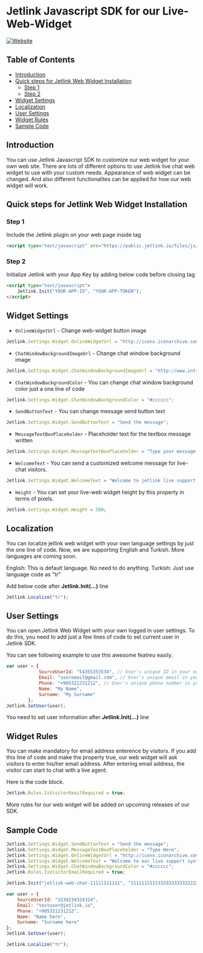 # Jetlink Javascript SDK for our Live-Web-Widget
[![Website](https://app.jetlink.io/Assets/custom/img/jetlink_logo.png)](https://jetlink.io)
## Table of Contents

- [Introduction](#introduction)
- [Quick steps for Jetlink Web Widget Installation](#quick-steps-for-jetlink-web-widget-installation)
  - [Step 1](#step-1)
  - [Step 2](#step-2)
- [Widget Settings](#widget-settings)
- [Localization](#localization)
- [User Settings](#user-settings)
- [Widget Rules](#widget-rules)
- [Sample Code](#sample-code)

## Introduction

You can use Jetlink Javascript SDK to customize our web widget for your own web site. There are lots of different options to use Jetlink live chat web widget to use with your custom needs. Appearance of web widget can be changed. And also different functionalites can be applied for how our web widget will work. 

## Quick steps for Jetlink Web Widget Installation

### Step 1
Include the Jetlink plugin on your web page inside <head> tag
```html
<script type="text/javascript" src="https://public.jetlink.io/files/js/jetlink.min.js"></script>
```

### Step 2
Initialize Jetlink with your App Key by adding below code before closing </body> tag

```html
<script type="text/javascript">
    Jetlink.Init("YOUR-APP-ID", "YOUR-APP-TOKEN");
</script>
```

## Widget Settings

* `OnlineWidgetUrl` - Change web-widget button image
```javascript
Jetlink.Settings.Widget.OnlineWidgetUrl = "http://icons.iconarchive.com/icons/graphicloads/100-flat-2/256/chat-2-icon.png";
```
* `ChatWindowBackgroundImageUrl` - Change chat window background image
```javascript
Jetlink.Settings.Widget.ChatWindowBackgroundImageUrl = "http://www.intrawallpaper.com/static/images/518164-backgrounds.jpg";
```
* `ChatWindowBackgroundColor` - You can change chat window background color just a one line of code
```javascript
Jetlink.Settings.Widget.ChatWindowBackgroundColor = "#cccccc";
```
* `SendButtonText` - You can change message send button text
```javascript
Jetlink.Settings.Widget.SendButtonText = "Send the message";
```
* `MessageTextBoxPlaceholder` - Placeholder text  for the textbox message written 
```javascript
Jetlink.Settings.Widget.MessageTextBoxPlaceholder = "Type your message...";
```
* `WelcomeText` - You can send a customized welcome message for live-chat visitors.
```javascript
Jetlink.Settings.Widget.WelcomeText = "Welcome to jetlink live support. You can type anything to us that you need help.";
```
* `Height` - You can set your live-web widget height by this property in terms of pixels.
```javascript
Jetlink.Settings.Widget.Height = 500;
```

## Localization

You can localize jetlink web widget with your own language settings by just the one line of code. Now, we are supporting English and Turkish. More languages are coming soon.

English: This is default language. No need to do anything.
Turkish: Just use language code as "tr"

Add below code after **Jetlink.Init(...)** line

```javascript
Jetlink.Localize("tr");
```

## User Settings

You can open Jetlink Web Widget with your own logged in user settings. To do this, you need to add just a few lines of code to set current user in Jetlink SDK.

You can see following example to use this awesome featreu easily.

```javascript
var user = {
            SourceUserId: "54355353534", // User's unique ID in your own system
            Email: "useremail@gmail.com", // User's unique email in your own system
            Phone: "+905321231212", // User's unique phone number in your own system
            Name: "My Name",
            Surname: "My Surname"
        };
Jetlink.SetUser(user);
```

You need to set user information after **Jetlink.Init(...)** line

## Widget Rules

You can make mandatory for email address enterence by visitors. 
If you add this line of code and make the property true, our web widget will ask visitors to enter his/her email address. After entering email address, the visitor can start to chat with a live agent.

Here is the code block.

```javascript
Jetlink.Rules.IsVisitorEmailRequired = true;
```


More rules for our web widget will be added on upcoming releases of our SDK. 


## Sample Code
```javascript
Jetlink.Settings.Widget.SendButtonText = "Send the message";
Jetlink.Settings.Widget.MessageTextBoxPlaceholder = "Type Here";
Jetlink.Settings.Widget.OnlineWidgetUrl = "http://icons.iconarchive.com/icons/graphicloads/100-flat-2/256/chat-2-icon.png"
Jetlink.Settings.Widget.WelcomeText = "Welcome to our live support system."
Jetlink.Settings.Widget.ChatWindowBackgroundColor = "#cccccc";
Jetlink.Rules.IsVisitorEmailRequired = true;

Jetlink.Init("jetlink-web-chat-11111111111", "1111111111333333333332222222");

var user = {
    SourceUserId: "3234234324324",
    Email: "testuser@jetlink.io",
    Phone: "+905321231212",
    Name: "Name here",
    Surname: "Surname here"
};
Jetlink.SetUser(user);

Jetlink.Localize("tr");
```

